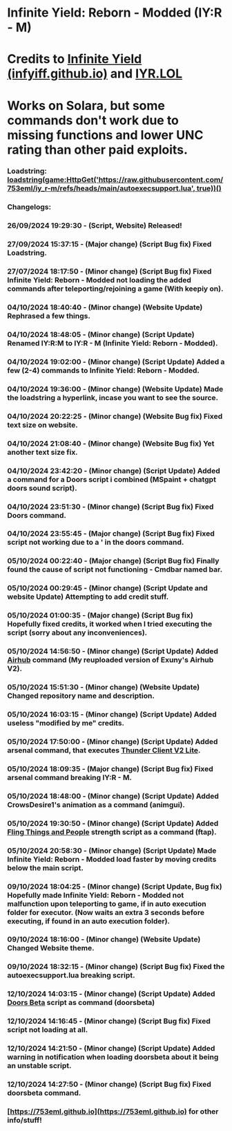 # Infinite Yield: Reborn - Modded (IY:R - M)

# Credits to [Infinite Yield (infyiff.github.io)](https://infyiff.github.io) and [IYR.LOL](https://iyr.lol)

# Works on Solara, but some commands don't work due to missing functions and lower UNC rating than other paid exploits.

### Loadstring: [loadstring(game:HttpGet('https://raw.githubusercontent.com/753eml/iy_r-m/refs/heads/main/autoexecsupport.lua', true))()](https://raw.githubusercontent.com/753eml/iy_r-m/refs/heads/main/autoexecsupport.lua)

### Changelogs:

### 26/09/2024 19:29:30 - (Script, Website) Released!

### 27/09/2024 15:37:15 - (Major change) (Script Bug fix) Fixed Loadstring.

### 27/07/2024 18:17:50 - (Minor change) (Script Bug fix) Fixed Infinite Yield: Reborn - Modded not loading the added commands after teleporting/rejoining a game (With keepiy on).

### 04/10/2024 18:40:40 - (Minor change) (Website Update) Rephrased a few things.

### 04/10/2024 18:48:05 - (Minor change) (Script Update) Renamed IY:R:M to IY:R - M (Infinite Yield: Reborn - Modded).

### 04/10/2024 19:02:00 - (Minor change) (Script Update) Added a few (2-4) commands to Infinite Yield: Reborn - Modded.

### 04/10/2024 19:36:00 - (Minor change) (Website Update) Made the loadstring a hyperlink, incase you want to see the source.

### 04/10/2024 20:22:25 - (Minor change) (Website Bug fix) Fixed text size on website.

### 04/10/2024 21:08:40 - (Minor change) (Website Bug fix) Yet another text size fix.

### 04/10/2024 23:42:20 - (Minor change) (Script Update) Added a command for a Doors script i combined (MSpaint + chatgpt doors sound script).

### 04/10/2024 23:51:30 - (Minor change) (Script Bug fix) Fixed Doors command.

### 04/10/2024 23:55:45 - (Major change) (Script Bug fix) Fixed script not working due to a ' in the doors command.

### 05/10/2024 00:22:40 - (Major change) (Script Bug fix) Finally found the cause of script not functioning - Cmdbar named bar.

### 05/10/2024 00:29:45 - (Minor change) (Script Update and website Update) Attempting to add credit stuff.

### 05/10/2024 01:00:35 - (Major change) (Script Bug fix) Hopefully fixed credits, it worked when I tried executing the script (sorry about any inconveniences).

### 05/10/2024 14:56:50 - (Minor change) (Script Update) Added [Airhub](https://github.com/Exunys/AirHub-V2) command (My reuploaded version of Exuny's Airhub V2).

### 05/10/2024 15:51:30 - (Minor change) (Website Update) Changed repository name and description.

### 05/10/2024 16:03:15 - (Minor change) (Script Update) Added useless "modified by me" credits.

### 05/10/2024 17:50:00 - (Minor change) (Script Update) Added arsenal command, that executes [Thunder Client V2 Lite](https://discord.gg/thunderclient).

### 05/10/2024 18:09:35 - (Major change) (Script Bug fix) Fixed arsenal command breaking IY:R - M.

### 05/10/2024 18:48:00 - (Minor change) (Script Update) Added CrowsDesire1's animation as a command (animgui).

### 05/10/2024 19:30:50 - (Minor change) (Script Update) Added [Fling Things and People]() strength script as a command (ftap).

### 05/10/2024 20:58:30 - (Minor change) (Script Update) Made Infinite Yield: Reborn - Modded load faster by moving credits below the main script.

### 09/10/2024 18:04:25 - (Minor change) (Script Update, Bug fix) Hopefully made Infinite Yield: Reborn - Modded not malfunction upon teleporting to game, if in auto execution folder for executor. (Now waits an extra 3 seconds before executing, if found in an auto execution folder).

### 09/10/2024 18:16:00 - (Minor change) (Website Update) Changed Website theme.

### 09/10/2024 18:32:15 - (Minor change) (Script Bug fix) Fixed the autoexecsupport.lua breaking script.

### 12/10/2024 14:03:15 - (Minor change) (Script Update) Added [Doors Beta](https://raw.githubusercontent.com/753eml/doorsBETA/refs/heads/main/drbeta.lua) script as command (doorsbeta)

### 12/10/2024 14:16:45 - (Minor change) (Script Bug fix) Fixed script not loading at all.

### 12/10/2024 14:21:50 - (Minor change) (Script Update) Added warning in notification when loading doorsbeta about it being an unstable script.

### 12/10/2024 14:27:50 - (Minor change) (Script Bug fix) Fixed doorsbeta command.

### [https://753eml.github.io](https://753eml.github.io) for other info/stuff!
